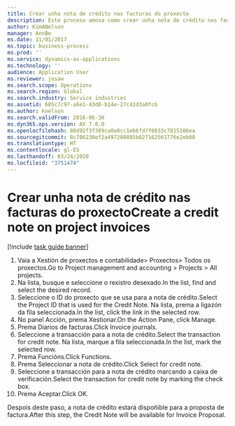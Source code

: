 ```yaml
---
title: Crear unha nota de crédito nas facturas do proxecto
description: Este proceso amosa como crear unha nota de crédito nas facturas do proxecto que se publicaron.
author: KimANelson
manager: AnnBe
ms.date: 11/01/2017
ms.topic: business-process
ms.prod: ''
ms.service: dynamics-ax-applications
ms.technology: ''
audience: Application User
ms.reviewer: josaw
ms.search.scope: Operations
ms.search.region: Global
ms.search.industry: Service industries
ms.assetid: 685c7c97-a6e1-43d0-b14e-27c42d3a0fcb
ms.author: knelson
ms.search.validFrom: 2016-06-30
ms.dyn365.ops.version: AX 7.0.0
ms.openlocfilehash: 08d92f3f309ca0e8cc1eb6fd7f0033c7815106ea
ms.sourcegitcommit: 8c786230ef2a497280885b827162561776e2eb00
ms.translationtype: HT
ms.contentlocale: gl-ES
ms.lasthandoff: 03/24/2020
ms.locfileid: "3751474"
---
```

# <a name="create-a-credit-note-on-project-invoices"></a><span data-ttu-id="ba237-103">Crear unha nota de crédito nas facturas do proxecto</span><span class="sxs-lookup"><span data-stu-id="ba237-103">Create a credit note on project invoices</span></span>

[!include [task guide banner](../../includes/task-guide-banner.md)]

1. <span data-ttu-id="ba237-104">Vaia a Xestión de proxectos e contabilidade> Proxectos> Todos os proxectos.</span><span class="sxs-lookup"><span data-stu-id="ba237-104">Go to Project management and accounting > Projects > All projects.</span></span> 
2. <span data-ttu-id="ba237-105">Na lista, busque e seleccione o rexistro desexado.</span><span class="sxs-lookup"><span data-stu-id="ba237-105">In the list, find and select the desired record.</span></span> 
3. <span data-ttu-id="ba237-106">Seleccione o ID do proxecto que se usa para a nota de crédito.</span><span class="sxs-lookup"><span data-stu-id="ba237-106">Select the Project ID that is used for the Credit Note.</span></span> <span data-ttu-id="ba237-107">Na lista, prema a ligazón da fila seleccionada.</span><span class="sxs-lookup"><span data-stu-id="ba237-107">In the list, click the link in the selected row.</span></span> 
4. <span data-ttu-id="ba237-108">No panel Acción, prema Xestionar.</span><span class="sxs-lookup"><span data-stu-id="ba237-108">On the Action Pane, click Manage.</span></span> 
5. <span data-ttu-id="ba237-109">Prema Diarios de facturas.</span><span class="sxs-lookup"><span data-stu-id="ba237-109">Click Invoice journals.</span></span> 
6. <span data-ttu-id="ba237-110">Seleccione a transacción para a nota de crédito.</span><span class="sxs-lookup"><span data-stu-id="ba237-110">Select the transaction for credit note.</span></span> <span data-ttu-id="ba237-111">Na lista, marque a fila seleccionada.</span><span class="sxs-lookup"><span data-stu-id="ba237-111">In the list, mark the selected row.</span></span> 
7. <span data-ttu-id="ba237-112">Prema Funcións.</span><span class="sxs-lookup"><span data-stu-id="ba237-112">Click Functions.</span></span> 
8. <span data-ttu-id="ba237-113">Prema Seleccionar a nota de crédito.</span><span class="sxs-lookup"><span data-stu-id="ba237-113">Click Select for credit note.</span></span> 
9. <span data-ttu-id="ba237-114">Seleccione a transacción para a nota de crédito marcando a caixa de verificación.</span><span class="sxs-lookup"><span data-stu-id="ba237-114">Select the transaction for credit note by marking the check box.</span></span>
10. <span data-ttu-id="ba237-115">Prema Aceptar.</span><span class="sxs-lookup"><span data-stu-id="ba237-115">Click OK.</span></span> 

<span data-ttu-id="ba237-116">Despois deste paso, a nota de crédito estará dispoñible para a proposta de factura.</span><span class="sxs-lookup"><span data-stu-id="ba237-116">After this step, the Credit Note will be available for Invoice Proposal.</span></span>
